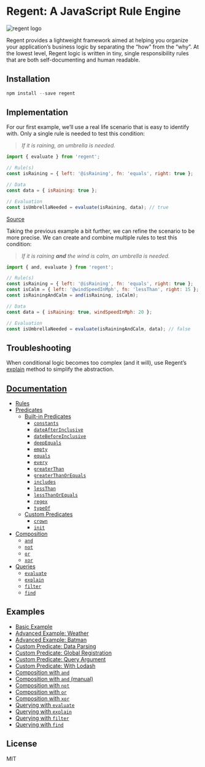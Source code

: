 # Regent: A JavaScript Rule Engine

![regent logo](https://northwesternmutual.github.io/regent/regent-logo-small.png)

Regent provides a lightweight framework aimed at helping you organize your application’s business logic by separating the “how” from the “why”. At the lowest level, Regent logic is written in tiny, single responsibility rules that are both self-documenting and human readable.

## Installation

```javascript
npm install --save regent
```

## Implementation

For our first example, we’ll use a real life scenario that is easy to identify with. Only a single rule is needed to test this condition:

> _If it is raining, an umbrella is needed._


```javascript
import { evaluate } from 'regent';

// Rule(s)
const isRaining = { left: '@isRaining', fn: 'equals', right: true };

// Data
const data = { isRaining: true };

// Evaluation
const isUmbrellaNeeded = evaluate(isRaining, data); // true
```

[Source](https://github.com/northwesternmutual/regent/blob/master/examples/basic-example-weather.js)

Taking the previous example a bit further, we can refine the scenario to be more precise. We can create and combine multiple rules to test this condition:

> _If it is raining **and** the wind is calm, an umbrella is needed._

```javascript
import { and, evaluate } from 'regent';

// Rule(s)
const isRaining = { left: '@isRaining', fn: 'equals', right: true };
const isCalm = { left: '@windSpeedInMph', fn: 'lessThan', right: 15 };
const isRainingAndCalm = and(isRaining, isCalm);

// Data
const data = { isRaining: true, windSpeedInMph: 20 };

// Evaluation
const isUmbrellaNeeded = evaluate(isRainingAndCalm, data); // false
```

## Troubleshooting

When conditional logic becomes too complex (and it will), use Regent’s [explain](https://github.com/northwesternmutual/regent/blob/master/docs/Queries.md#explain) method to simplify the abstraction.

## [Documentation](https://northwesternmutual.github.io/regent/#/?id=documentation)

- [Rules](https://northwesternmutual.github.io/regent/#/?id=rules)
- [Predicates](https://northwesternmutual.github.io/regent/#/?id=predicates)
  - [Built-in Predicates](https://northwesternmutual.github.io/regent/#/?id=built-in-predicates)
    - [`constants`](https://northwesternmutual.github.io/regent/#/?id=constants)
    - [`dateAfterInclusive`](https://northwesternmutual.github.io/regent/#/?id=dateafterinclusive)
    - [`dateBeforeInclusive`](https://northwesternmutual.github.io/regent/#/?id=datebeforeinclusive)
    - [`deepEquals`](https://northwesternmutual.github.io/regent/#/?id=deepequals)
    - [`empty`](https://northwesternmutual.github.io/regent/#/?id=empty)
    - [`equals`](https://northwesternmutual.github.io/regent/#/?id=equals)
    - [`every`](https://northwesternmutual.github.io/regent/#/?id=every)
    - [`greaterThan`](https://northwesternmutual.github.io/regent/#/?id=greaterthan)
    - [`greaterThanOrEquals`](https://northwesternmutual.github.io/regent/#/?id=greaterthanorequals)
    - [`includes`](https://northwesternmutual.github.io/regent/#/?id=includes)
    - [`lessThan`](https://northwesternmutual.github.io/regent/#/?id=lessthan)
    - [`lessThanOrEquals`](https://northwesternmutual.github.io/regent/#/?id=lessthanorequals)
    - [`regex`](https://northwesternmutual.github.io/regent/#/?id=regex)
    - [`typeOf`](https://northwesternmutual.github.io/regent/#/?id=typeof)
  - [Custom Predicates](https://northwesternmutual.github.io/regent/#/?id=custom-predicates)
    - [`crown`](https://northwesternmutual.github.io/regent/#/?id=crown)
    - [`init`](https://northwesternmutual.github.io/regent/#/?id=init)
- [Composition](https://northwesternmutual.github.io/regent/#/?id=composition)
  - [`and`](https://northwesternmutual.github.io/regent/#/?id=and)
  - [`not`](https://northwesternmutual.github.io/regent/#/?id=not)
  - [`or`](https://northwesternmutual.github.io/regent/#/?id=or)
  - [`xor`](https://northwesternmutual.github.io/regent/#/?id=xor)
- [Queries](https://northwesternmutual.github.io/regent/#/?id=queries)
  - [`evaluate`](https://northwesternmutual.github.io/regent/#/?id=evaluate)
  - [`explain`](https://northwesternmutual.github.io/regent/#/?id=explain)
  - [`filter`](https://northwesternmutual.github.io/regent/#/?id=filter)
  - [`find`](https://northwesternmutual.github.io/regent/#/?id=find)

## Examples

- [Basic Example](https://github.com/northwesternmutual/regent/blob/master/examples/basic-example-weather.js)
- [Advanced Example: Weather](https://github.com/northwesternmutual/regent/blob/master/examples/advanced-example-weather.js)
- [Advanced Example: Batman](https://github.com/northwesternmutual/regent/blob/master/examples/advanced-example-batman.js)
- [Custom Predicate: Data Parsing](https://github.com/northwesternmutual/regent/blob/master/examples/custom-predicate-data-parsing.js)
- [Custom Predicate: Global Registration](https://github.com/northwesternmutual/regent/blob/master/examples/custom-predicate-global-registration.js)
- [Custom Predicate: Query Argument](https://github.com/northwesternmutual/regent/blob/master/examples/custom-predicate-query-argument.js)
- [Custom Predicate: With Lodash](https://github.com/northwesternmutual/regent/blob/master/examples/custom-predicate-with-lodash.js)
- [Composition with `and`](https://github.com/northwesternmutual/regent/blob/master/examples/composition-with-and.js)
- [Composition with `and` (manual)](https://github.com/northwesternmutual/regent/blob/master/examples/composition-with-and-manually.js)
- [Composition with `not`](https://github.com/northwesternmutual/regent/blob/master/examples/composition-with-not.js)
- [Composition with `or`](https://github.com/northwesternmutual/regent/blob/master/examples/composition-with-or.js)
- [Composition with `xor`](https://github.com/northwesternmutual/regent/blob/master/examples/composition-with-xor.js)
- [Querying with `evaluate`](https://github.com/northwesternmutual/regent/blob/master/examples/querying-with-evaluate.js)
- [Querying with `explain`](https://github.com/northwesternmutual/regent/blob/master/examples/querying-with-explain.js)
- [Querying with `filter`](https://github.com/northwesternmutual/regent/blob/master/examples/querying-with-filter.js)
- [Querying with `find`](https://github.com/northwesternmutual/regent/blob/master/examples/querying-with-find.js)

## License

MIT
